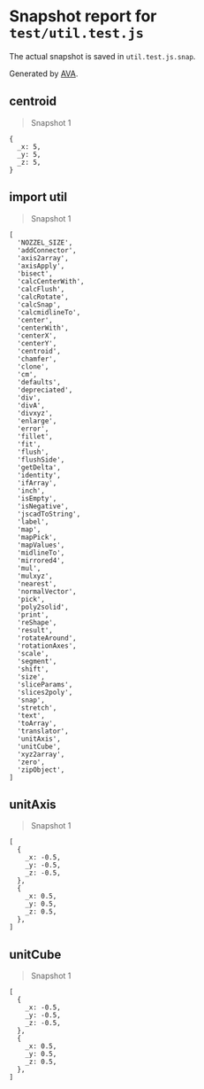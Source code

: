 # Snapshot report for `test/util.test.js`

The actual snapshot is saved in `util.test.js.snap`.

Generated by [AVA](https://avajs.dev).

## centroid

> Snapshot 1

    {
      _x: 5,
      _y: 5,
      _z: 5,
    }

## import util

> Snapshot 1

    [
      'NOZZEL_SIZE',
      'addConnector',
      'axis2array',
      'axisApply',
      'bisect',
      'calcCenterWith',
      'calcFlush',
      'calcRotate',
      'calcSnap',
      'calcmidlineTo',
      'center',
      'centerWith',
      'centerX',
      'centerY',
      'centroid',
      'chamfer',
      'clone',
      'cm',
      'defaults',
      'depreciated',
      'div',
      'divA',
      'divxyz',
      'enlarge',
      'error',
      'fillet',
      'fit',
      'flush',
      'flushSide',
      'getDelta',
      'identity',
      'ifArray',
      'inch',
      'isEmpty',
      'isNegative',
      'jscadToString',
      'label',
      'map',
      'mapPick',
      'mapValues',
      'midlineTo',
      'mirrored4',
      'mul',
      'mulxyz',
      'nearest',
      'normalVector',
      'pick',
      'poly2solid',
      'print',
      'reShape',
      'result',
      'rotateAround',
      'rotationAxes',
      'scale',
      'segment',
      'shift',
      'size',
      'sliceParams',
      'slices2poly',
      'snap',
      'stretch',
      'text',
      'toArray',
      'translator',
      'unitAxis',
      'unitCube',
      'xyz2array',
      'zero',
      'zipObject',
    ]

## unitAxis

> Snapshot 1

    [
      {
        _x: -0.5,
        _y: -0.5,
        _z: -0.5,
      },
      {
        _x: 0.5,
        _y: 0.5,
        _z: 0.5,
      },
    ]

## unitCube

> Snapshot 1

    [
      {
        _x: -0.5,
        _y: -0.5,
        _z: -0.5,
      },
      {
        _x: 0.5,
        _y: 0.5,
        _z: 0.5,
      },
    ]
